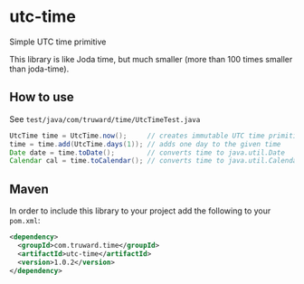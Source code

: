 utc-time
========

Simple UTC time primitive

This library is like Joda time, but much smaller (more than 100 times smaller than joda-time).

## How to use

See ``test/java/com/truward/time/UtcTimeTest.java``

```java
UtcTime time = UtcTime.now();     // creates immutable UTC time primitive initialized with System.currentTimeMills()
time = time.add(UtcTime.days(1)); // adds one day to the given time
Date date = time.toDate();        // converts time to java.util.Date
Calendar cal = time.toCalendar(); // converts time to java.util.Calendar - UTC time
```

## Maven

In order to include this library to your project add the following to your ``pom.xml``:

```xml
<dependency>
  <groupId>com.truward.time</groupId>
  <artifactId>utc-time</artifactId>
  <version>1.0.2</version>
</dependency>
```

